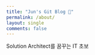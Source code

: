 ```yaml
---
title: "Jun's Git Blog 🙌"
permalink: /about/
layout: single
comments: false
---
```


Solution Architect를 꿈꾸는 IT 초보
